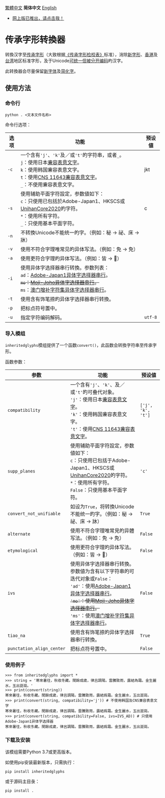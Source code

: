 [繁體中文󠄁](https://github.com/haydenwong7bm/inherited-glyphs-converter/blob/main/README_zh-tc.md) **简体中文󠄁** [English](https://github.com/haydenwong7bm/inherited-glyphs-converter/blob/main/README.md)

* [网上版已推出，请点击我！](https://haydenwong7bm.github.io/inherited-glyphs-converter/zh-sc/)

# 传承字形转換器
 转換汉字至[传承字形](https://zh.wikipedia.org/wiki/%E8%88%8A%E5%AD%97%E5%BD%A2)（大致根据[《传承字形检校󠄁表》](https://github.com/ichitenfont/inheritedglyphs)标准），消󠄁除[新字形](https://zh.wikipedia.org/wiki/%E6%96%B0%E5%AD%97%E5%BD%A2)、[香港󠄁](https://zh.wikipedia.org/wiki/%E5%B8%B8%E7%94%A8%E5%AD%97%E5%AD%97%E5%BD%A2%E8%A1%A8)及󠄁[台湾](https://zh.wikipedia.org/wiki/%E5%9C%8B%E5%AD%97%E6%A8%99%E6%BA%96%E5%AD%97%E9%AB%94)地区标准字形，及󠄁于Unicode[可统一但被分󠄁开编码](https://gitee.com/eisoch/irg/issues/I5FR1Q)的󠄁汉字。
 
 此转換器会尽量保留[新字体](https://zh.wikipedia.org/wiki/%E6%96%B0%E5%AD%97%E4%BD%93)及󠄁[简化󠄁字](https://zh.wikipedia.org/wiki/%E7%AE%80%E5%8C%96%E5%AD%97)。
 
 ## 使󠄁用方法
 
 ### 命令行
 
	python . <文󠄁本文󠄁件名称>
 
 命令行选项：
 
 | **选项** | **功能** | **预设値** |
 |---|---|---|
 | `-c` | 一个含有`'j'`、`'k'`及󠄁／或`'t'`的󠄁字符串，或者`_`。<br>`j`：使󠄁用日本[兼󠄁容表意󠄁文󠄁字](https://zh.wikipedia.org/wiki/%E4%B8%AD%E6%97%A5%E9%9F%93%E7%9B%B8%E5%AE%B9%E8%A1%A8%E6%84%8F%E6%96%87%E5%AD%97)。<br>`k`：使󠄁用韩国兼󠄁容表意󠄁文󠄁字。<br>`t`：使󠄁用[CNS 11643兼󠄁容表意󠄁文󠄁字](https://zh.wikipedia.org/wiki/%E4%B8%AD%E6%97%A5%E9%9F%93%E7%9B%B8%E5%AE%B9%E8%A1%A8%E6%84%8F%E6%96%87%E5%AD%97%E8%A3%9C%E5%85%85%E5%8D%80)。<br>`_`：不使󠄁用兼󠄁容表意󠄁文󠄁字。 | jkt |
 | `-s` | 使󠄁用辅助平󠄁面字符設定，参数値如下：<br>`c`：只使󠄁用已包󠄁括於Adobe-Japan1、HKSCS或[UnihanCore2020](https://www.unicode.org/L2/L2019/19388-unihan-core-2020.pdf)的󠄁字符。<br>`*`：使󠄁用所󠄁有字符。<br>`_`：只使󠄁用基本平󠄁面字符。 | c |
 | `-n` | 不转換Unicode不能统一的󠄁字。（例如：秘 → 祕、床 → 牀） | |
 | `-v` | 使󠄁用不符合字理唯常见的󠄁异体写法。（例如：免 → 免） | |
 | `-a` | 使󠄁用更󠄁符合字理的󠄁异体写法。（例如：皆 → 𣅜） | |
 | `-i` | 使󠄁用异体字选择器串行转換。参数列表：<br>`ad`：[Adobe-Japan1异体字选择器串行](https://unicode.org/ivd/data/2022-09-13/IVD_Charts_Adobe-Japan1.pdf)。<br>~~`mo`：[Moji-Joho异体字选择器串行](https://unicode.org/ivd/data/2022-09-13/IVD_Charts_Moji_Joho.pdf)。~~<br>`ms`：[澳门增补字符集异体字选择器串行](https://unicode.org/ivd/data/2022-09-13/IVD_Charts_MSARG.pdf)。 | |
 | `-t` | 使󠄁用含有饰笔捺的󠄁异体字选择器串行转換。 | |
 | `-p` | 把标点符号置中。 | |
 | `-u` | 指定字符编码解码。 | `utf-8` |
 
 ### 导入模组
 
 `inheritedglyphs`模组提供了一个函数`convert()`，此函数会转換字符串至传承字形。
 
 函数参数：
 
 | **参数** | **功能** | **预设値** |
 |---|---|---|
 | `compatibility` | 一个含有`'j'`、`'k'`、及󠄁／或`'t'`的󠄁可叠代对象。<br>`'j'`：使󠄁用日本[兼󠄁容表意󠄁文󠄁字](https://zh.wikipedia.org/wiki/%E4%B8%AD%E6%97%A5%E9%9F%93%E7%9B%B8%E5%AE%B9%E8%A1%A8%E6%84%8F%E6%96%87%E5%AD%97)。<br>`'k'`：使󠄁用韩国兼󠄁容表意󠄁文󠄁字。<br> `'t'`：使󠄁用[CNS 11643兼󠄁容表意󠄁文󠄁字](https://zh.wikipedia.org/wiki/%E4%B8%AD%E6%97%A5%E9%9F%93%E7%9B%B8%E5%AE%B9%E8%A1%A8%E6%84%8F%E6%96%87%E5%AD%97%E8%A3%9C%E5%85%85%E5%8D%80)。 | `['j', 'k', 't']` |
 | `supp_planes` | 使󠄁用辅助平󠄁面字符設定，参数値如下：<br>`c`：只使󠄁用已包󠄁括于Adobe-Japan1、HKSCS或[UnihanCore2020](https://www.unicode.org/L2/L2019/19388-unihan-core-2020.pdf)的󠄁字符。<br>`*`：使󠄁用所󠄁有字符。<br>`False`：只使󠄁用基本平󠄁面字符。 | `'c'` |
 | `convert_not_unifiable` | 如设为`True`，将转換Unicode不能统一的󠄁字。（例如：秘 → 祕、床 → 牀） | `True` |
 | `alternate` | 使󠄁用不符合字理唯常見的󠄁异體写法。（例如：免 → 免） | `False` |
 | `etymological` | 使󠄁用更󠄁符合字理的󠄁异体写法。（例如：皆 → 𣅜） | `False` |
 | `ivs` | 使󠄁用异体字选择器串行转換。参数値为含有以下字符串的󠄁可迭󠄁代对象或`False`：<br>`'ad'`：使󠄁用[Adobe-Japan1异体字选择器串行](https://unicode.org/ivd/data/2022-09-13/IVD_Charts_Adobe-Japan1.pdf)。<br>~~`'mo'`：使󠄁用[Moji-Joho异体字选择器串行](https://unicode.org/ivd/data/2022-09-13/IVD_Charts_Moji_Joho.pdf)。~~<br>`'ms'`：使󠄁用[澳门增补字符集异体字选择器串行](https://unicode.org/ivd/data/2022-09-13/IVD_Charts_MSARG.pdf)。 | `False` |
 | `tiao_na` | 使󠄁用含有饰笔捺的󠄁异体字选择器串行转換。 | `True` |
 | `punctation_align_center` | 把标点符号置中。 | `False` |
 
 ### 使󠄁用例子
 
	>>> from inheritedglyphs import *
	>>> string = '寒來暑往，秋收冬藏。閏餘成歳，律吕調陽。雲騰致雨，露結為霜。金生麗水，玉出崑崗。'
	>>> print(convert(string))
	寒來暑往，秋收冬藏。閏餘成歲，律呂調陽。雲騰致雨，露結爲霜。金生麗水，玉出崑崗。
	>>> print(convert(string, compatibility='j')) # 不使󠄁用韩󠄁国及󠄁CNS兼容表意󠄁文󠄁字
	寒來暑往，秋收冬藏。閏餘成歲，律呂調陽。雲騰致雨，露結爲霜。金生麗水，玉出崑崗。
	>>> print(convert(string, compatibility=False, ivs=IVS_AD)) # 只使用Adobe-Japan1异体字选择器
	寒󠄁來暑󠄁往󠄁，秋收冬󠄀藏。閏餘成󠄁歲，律呂調󠄁陽。雲騰󠄁致雨，露結爲霜。金生麗󠄁水，玉出崑崗。

 ### 下载及󠄁安装

 该模组需要Python 3.7或更󠄁高版本。
 
 如使用pip安装最新版本，只需执行：
 ```
 pip install inheritedglyphs
 ```
 
 或于源码主目彔：
 ```
 pip install .
 ```
 